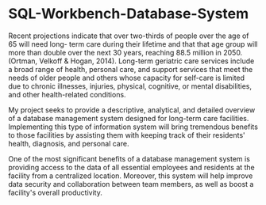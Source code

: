 # SQL-Workbench-Database-System

Recent projections indicate that over two-thirds of people over the age of 65 will need long- term care during their lifetime and that that age group will more than double over the next 30 years, reaching 88.5 million in 2050. (Ortman, Velkoff & Hogan, 2014). Long-term geriatric care services include a broad range of health, personal care, and support services that meet the needs of older people and others whose capacity for self-care is limited due to chronic illnesses, injuries, physical, cognitive, or mental disabilities, and other health-related conditions.

My project seeks to provide a descriptive, analytical, and detailed overview of a database management system designed for long-term care facilities. Implementing this type of information system will bring tremendous benefits to those facilities by assisting them with keeping track of their residents' health, diagnosis, and personal care.

One of the most significant benefits of a database management system is providing access to the data of all essential employees and residents at the facility from a centralized location. Moreover, this system will help improve data security and collaboration between team members, as well as boost a facility's overall productivity. 


